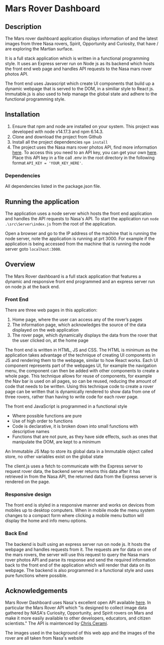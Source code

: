 # Mars Rover Dashboard

## Description

The Mars rover dashboard application displays information of and the latest images from three Nasa rovers, Spirit, Opportunity and Curiosity, that have / are exploring the Martian surface. 

It is a full stack application which is written in a functional programming style. It uses an Express server run on Node js as its backend which hosts the front end web page and handles API requests to the Nasa mars rover photos API.
 
The front end uses Javascript which create UI components that build up a dynamic webpage that is served to the DOM, in a similiar style to React js. Immutable.js is also used to help manage the global state and adhere to the functional programming style.

## Installation

1. Ensure that npm and node are installed on your system. This project was developed with node v14.17.3 and npm 6.14.3.
2. Clone and download the project from Github
3. Install all the project dependencies ```npm install```
4. The project uses the Nasa mars rover photos API, find more information [here](http://https://api.nasa.gov/). To access this you need to an API key, you can get your own [here](http://https://api.nasa.gov/). Place this API key in a file call .env in the root directory in the following format ```API_KEY = 'YOUR_KEY_HERE'```.

### Dependencies

All dependencies listed in the package.json file. 

## Running the application

The application uses a node server which hosts the front end application and handles the API requests to Nasa's API. To start the application run ```node .\src\Server\index.js``` from the root of the application.

Open a browser and go to the IP address of the machine that is running the node server, note the application is running at prt 3000. For example if the application is being accessed from the machine that is running the node server goto ```localhost:3000```.

## Overview

The Mars Rover dashboard is a full stack application that features a dynamic and responsive front end programmed and an express server run on node js at the back end.   

### Front End

There are three web pages in this application:
1.	Home page, where the user can access any of the rover’s pages
2.	The information page, which acknowledges the source of the data displayed on the web application
3.	The rover page, which dynamically displays the data from the rover that the user clicked on, at the home page

The front end is written in HTML, JS and CSS. The HTML is minimum as the application takes advantage of the technique of creating UI components in JS and rendering them to the webpage, similar to how React works. Each UI component represents part of the webpages UI, for example the navigation menu, the component can then be added with other components to create a whole page. This technique allows for reuse of components, for example the Nav bar is used on all pages, so can be reused, reducing the amount of code that needs to be written. Using this technique code to create a rover page can be written that is dynamically rendered to show data from one of three rovers, rather than having to write code for each rover page. 

The front end JavaScript is programmed in a functional style 
-	Where possible functions are pure
-	Use of high order to functions  
-	Code is declarative, it is broken down into small functions with descriptive names
-	Functions that are not pure, as they have side effects, such as ones that manipulate the DOM, are kept to a minimum 

An Immutable JS Map to store its global data in a Immutable object called store, no other variables exist on the global state

The client.js uses a fetch to communicate with the Express server to request rover data, the backend server returns this data after it has retrieved in from the Nasa API, the returned data from the Express server is rendered on the page.

### Responsive design
The front end is styled in a responsive manner and works on devices from mobiles up to desktop computers. When in mobile mode the menu system changes to a compact form where clicking a mobile menu button will display the home and info menu options.

### Back End

The backend is built using an express server run on node js. It hosts the webpage and handles requests from it. The requests are for data on one of the mars rovers, the server will use this request to query the Nasa mars rover photos API and parse its response and send the required information back to the front end of the application which will render that data on its webpage. 
The backend is also programmed in a functional style and uses pure functions where possible. 

## Acknowledgements

Mars Rover Dashboard uses Nasa's excellent open API available [here](https://api.nasa.gov/). In particular the Mars Rover API which "is designed to collect image data gathered by NASA's Curiosity, Opportunity, and Spirit rovers on Mars and make it more easily available to other developers, educators, and citizen scientists." The API is maintenced by [Chris Cerami](https://github.com/chrisccerami/mars-photo-api).

The images used in the background of this web app and the images of the rover are all taken from Nasa's website